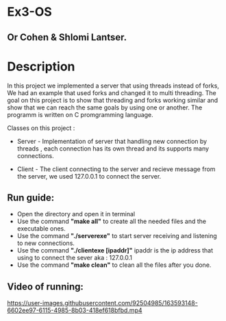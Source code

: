 # Ex3-OS
## Or Cohen & Shlomi Lantser.

# Description
In this project we implemented a server that using threads instead of forks,
We had an example that used forks and changed it to multi threading.
The goal on this project is to show that threading and forks working similar and show that we can reach the same goals by using one or another.
The programm is written on C promgramming language.

Classes on this project :
                  
* Server - Implementation of server that handling new connection by threads , each connection has its own thread and its supports many connections.
                  
* Client - The client connecting to the server and recieve message from the server, we used 127.0.0.1 to connect the server.
                 
## Run guide:

* Open the directory and open it in terminal
* Use the command **"make all"** to create all the needed files and the executable ones.
* Use the command **"./serverexe"** to start server receiving and listening to new connections.
* Use the command **"./clientexe [ipaddr]"** ipaddr is the ip address that using to connect the sever aka : 127.0.0.1
* Use the command **"make clean"** to clean all the files after you done.


## Video of running:

https://user-images.githubusercontent.com/92504985/163593148-6602ee97-6115-4985-8b03-418ef618bfbd.mp4

        
                 
